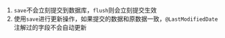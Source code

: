 1. `save`不会立刻提交到数据库，`flush`则会立刻提交生效
2. 使用`save`进行更新操作，如果提交的数据和原数据一致，`@LastModifiedDate`注解过的字段不会自动更新
<!--stackedit_data:
eyJoaXN0b3J5IjpbMTc4NDk1MzkxNSwtOTIxNzI2MDAyXX0=
-->